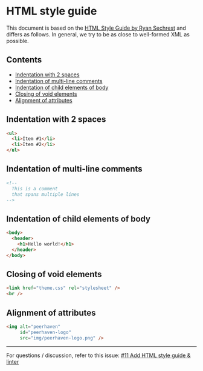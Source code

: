 # HTML style guide

This document is based on the [HTML Style Guide by Ryan Sechrest](https://gist.github.com/ryansechrest/8693303) and differs as follows.
In general, we try to be as close to well-formed XML as possible.

## Contents

- [Indentation with 2 spaces](#indentation-with-2-spaces)
- [Indentation of multi-line comments](#indentation-of-multi-line-comments)
- [Indentation of child elements of body](#indentation-of-child-elements-of-body)
- [Closing of void elements](#closing-of-void-elements)
- [Alignment of attributes](#alignment-of-attributes)

## Indentation with 2 spaces

```html
<ul>
  <li>Item #1</li>
  <li>Item #2</li>
</ul>
```

## Indentation of multi-line comments

```html
<!--
  This is a comment
  that spans multiple lines
-->
```

## Indentation of child elements of body

```html
<body>
  <header>
    <h1>Hello world!</h1>
  </header>
</body>
```

## Closing of void elements

```html
<link href="theme.css" rel="stylesheet" />
<br />
```

## Alignment of attributes

```html
<img alt="peerhaven"
     id="peerhaven-logo"
     src="img/peerhaven-logo.png" />
```

---

For questions / discussion, refer to this issue:
[#11 Add HTML style guide & linter](https://github.com/peerhaven/peerhaven/issues/11)
